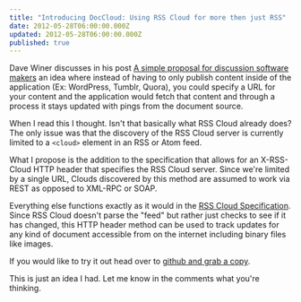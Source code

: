 ```yaml
---
title: "Introducing DocCloud: Using RSS Cloud for more then just RSS"
date: 2012-05-28T06:00:00.000Z
updated: 2012-05-28T06:00:00.000Z
published: true
---
```


Dave Winer discusses in his post [A simple proposal for discussion software makers](http://scripting.com/stories/2012/05/26/simpleProposalToDiscussion.html) an idea where instead of having to only publish content inside of the application (Ex: WordPress, Tumblr, Quora), you could specify a URL for your content and the application would fetch that content and through a process it stays updated with pings from the document source.

When I read this I thought. Isn't that basically what RSS Cloud already does? The only issue was that the discovery of the RSS Cloud server is currently limited to a `<cloud>` element in an RSS or Atom feed.

What I propose is the addition to the specification that allows for an X-RSS-Cloud HTTP header that specifies the RSS Cloud server. Since we're limited by a single URL, Clouds discovered by this method are assumed to work via REST as opposed to XML-RPC or SOAP.

Everything else functions exactly as it would in the [RSS Cloud Specification](http://rsscloud.org/walkthrough.html). Since RSS Cloud doesn't parse the "feed" but rather just checks to see if it has changed, this HTTP header method can be used to track updates for any kind of document accessible from on the internet including binary files like images.

If you would like to try it out head over to [github and grab a copy](https://github.com/andrewshell/DocCloud-Demo).

This is just an idea I had.  Let me know in the comments what you're thinking.

